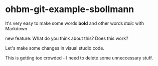 # ohbm-git-example-sbollmann

It's very easy to make some words **bold** and other words *italic* with Markdown.

new feature: What do you think about this? Does this work?

Let's make some changes in visual studio code.

This is getting too crowded - I need to delete some unneccessary stuff.

